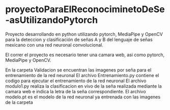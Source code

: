 # proyectoParaElReconociminetoDeSe-asUtilizandoPytorch
Proyecto desarrollando en python utilizando pytorch, MediaPipe y OpenCV para la deteccion y clasificación de señas A y B del lenguaje de señas mexicano con una red neuronal convolucional.

El correr el proyecto es necesario tener una camara web, asi como pytorch, MediaPipe y OpenCV.

En la carpeta Validacion se encuentran las imagenes por seña para el entrenamiento de la red neuronal
El archivo Entrenamiento.py contiene el codigo para ejecutar el entrenamiento de la red neuronal
El archivo modulo1.py realiza la clasificacion en vivo de la seña realizada mediante la camara web e indica la letra de la seña correspondiente.
El archivo modelo.pt es el modelo de la red neuronal ya entrenada con las imagenes de la carpeta
